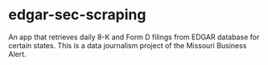 # edgar-sec-scraping
An app that retrieves daily 8-K and Form D filings from EDGAR database for certain states. This is a data journalism project of the Missouri Business Alert.
